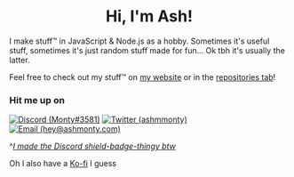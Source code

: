 <h1 align=center>Hi, I'm Ash!</h1>

I make stuff™ in JavaScript & Node.js as a hobby. Sometimes it's useful stuff, sometimes it's just random stuff made for fun... Ok tbh it's usually the latter.

Feel free to check out my stuff™ on [my website](https://ashmonty.com/) or in the [repositories tab](https://github.com/ashmonty?tab=repositories)!

### Hit me up on
[![Discord (Monty#3581)](https://discord-md-badge.vercel.app/api/shield/406125028065804289?style=flat-square)](https://github.com/ashmonty/discord-md-badge)
[![Twitter (ashmmonty)](https://img.shields.io/badge/ashmmonty-%231DA1F2.svg?style=flat-square&logo=Twitter&logoColor=white)](https://twitter.com/ashmmonty)
[![Email (hey@ashmonty.com)](https://img.shields.io/badge/hey@ashmonty.com-FF6B6B?style=flat-square&logo=gmail&logoColor=white)](mailto:hey@ashmonty.com)

^[*I made the Discord shield-badge-thingy btw*](https://github.com/ashmonty/discord-md-badge)

Oh I also have a [Ko-fi](https://ko-fi.com/ashmonty) I guess
